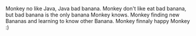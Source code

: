 Monkey no like Java, Java bad banana. Monkey don't like eat bad banana, but bad banana is the only banana Monkey knows. Monkey finding new Bananas and learning to know other Banana. Monkey finnaly happy Monkey :)
